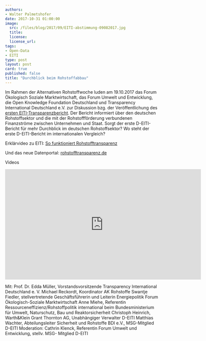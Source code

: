 ```yaml
---
authors: 
- Walter Palmetshofer
date: 2017-10-31 01:00:00
image:
  src: /files/blog/2017/09/EITI-abstimmung-09082017.jpg
  title: 
  license:
  license_url: 
tags:
- Open-Data
- EITI
type: post
layout: post
card: true
published: false
title: "Durchblick beim Rohstoffabbau" 
---
```


Im Rahmen der Alternativen Rohstoffwoche luden am 19.10.2017 das Forum Ökologisch Soziale Marktwirtschaft, das Forum Umwelt und Entwicklung, die Open Knowledge Foundation Deutschland und Transparency International Deutschland e.V. zur Diskussion bzg. der Veröffentlichung des [ersten EITI-Transparenzbericht](www.d-eiti.de/wp-content/uploads/2017/08/1_D-EITI_Bericht_-fuer_-2016.pdf). Der Bericht informiert über den deutschen Rohstoffsektor und die mit der Rohstoffförderung verbundenen Finanzströme zwischen Unternehmen und Staat. Sorgt der erste D-EITI-Bericht für mehr Durchblick im deutschen Rohstoffsektor? Wo steht der erste D-EITI-Bericht im internationalen Vergleich? 

Erklärvideo zu EITI: [So funktioniert Rohstofftransparenz](https://www.facebook.com/EITIDeutschland/videos/254272028419241/)

Und das neue Datenportal: [rohstofftransparenz.de](rohstofftransparenz.de) 


Videos 
<iframe width="640" height="360" src="https://www.youtube.com/embed/EqCd3Trxiug" frameborder="0" gesture="media" allowfullscreen></iframe>

Mit: 
Prof. Dr. Edda Müller, Vorstandsvorsitzende Transparency International Deutschland e. V. 
Michael Reckordt, Koordinator AK Rohstoffe 
Swantje Fiedler, stellvertretende Geschäftsführerin und Leiterin Energiepolitik Forum Ökologisch-Soziale Marktwirtschaft 
Anne Miehe, Referentin Ressourceneffizienz/Rohstoffpolitik international beim Bundesministerium für Umwelt, Naturschutz, Bau und Reaktorsicherheit
Christoph Heinrich, Warth&Klein Grant Thornton AG,  Unabhängiger Verwalter D-EITI
Matthias Wachter, Abteilungsleiter Sicherheit und Rohstoffe BDI e.V., MSG-Mitglied D-EITI
Moderation: Cathrin Klenck, Referentin Forum Umwelt und Entwicklung, stellv. MSG-
Mitglied D-EITI


